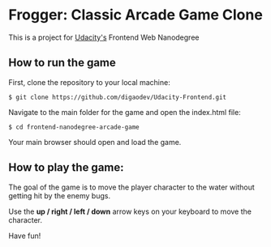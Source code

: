 # Frogger: Classic Arcade Game Clone

This is a project for [Udacity's](https://udacity.com/) Frontend Web Nanodegree

## How to run the game

First, clone the repository to your local machine:
```
$ git clone https://github.com/digaodev/Udacity-Frontend.git
```

Navigate to the main folder for the game and open the index.html file:
```
$ cd frontend-nanodegree-arcade-game
```

Your main browser should open and load the game.

## How to play the game:

The goal of the game is to move the player character to the water without getting hit by the enemy bugs.

Use the **up / right / left / down** arrow keys on your keyboard to move the character.

Have fun!
